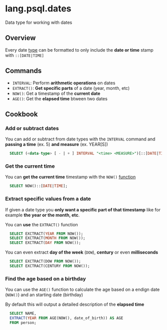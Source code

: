# lang.psql.dates

Data type for working with dates

## Overview

Every date [type](./x350.md) can be formatted to only include the **date or time**
stamp with `::[DATE|TIME]`

## Commands

- `INTERVAL`: Perform **arithmetic operations** on dates
- `EXTRACT()`: **Get specific parts** of a date (year, month, etc)
- `NOW()`: Get a timestamp of the **current date**
- `AGE()`: Get the **elapsed time** btween two dates

## Cookbook

### Add or subtract dates

You can add or subtract from date types with the `INTERVAL` command and
**passing a time** (ex. 5) **and measure** (ex. YEAR[S])

```sql
  SELECT (<data-type> [ - | + ] INTERVAL "<time> <MEASURE>")[::[DATE|TIME]];
```

### Get the current time

You can **get the current time** timestamp with the `NOW()` [function](./x41v.md)

```sql
  SELECT NOW()::[DATE|TIME];
```

### Extract specific values from a date

If given a date type you **only want a specific part of that timestamp** like for
example **the year or the month, etc**.

You can **use** the `EXTRACT()` function

```sql
  SELECT EXCTRACT(YEAR FROM NOW());
  SELECT EXCTRACT(MONTH FROM NOW());
  SELECT EXCTRACT(DAY FROM NOW());
```

You can even extract **day of the week** (`DOW`), **century** or even **milliseconds**

```sql
  SELECT EXCTRACT(DOW FROM NOW());
  SELECT EXCTRACT(CENTURY FROM NOW());
```

### Find the age based on a birthday

You can use the `AGE()` function to calculate the age based on a endign date
(`NOW()`) and an starting date (birthday)

By default this will output a detailed description of the **elapsed time**

```sql
  SELECT NAME,
  EXTRACT(YEAR FROM AGE(NOW(), date_of_birth)) AS AGE
  FROM person;
```
